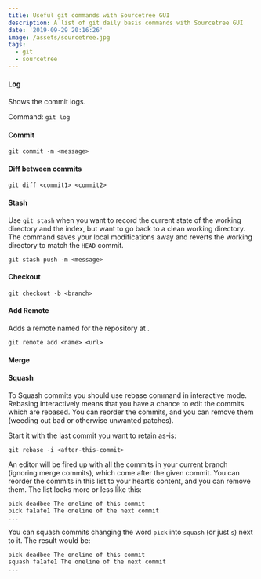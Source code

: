 ```yaml
---
title: Useful git commands with Sourcetree GUI
description: A list of git daily basis commands with Sourcetree GUI
date: '2019-09-29 20:16:26'
image: /assets/sourcetree.jpg
tags:
  - git
  - sourcetree
---
```

#### Log

Shows the commit logs.

Command: `git log`

#### Commit

`git commit -m <message>`

#### Diff between commits

`git diff <commit1> <commit2>`

#### Stash

Use `git stash` when you want to record the current state of the working directory and the index, but want to go back to a clean working directory. The command saves your local modifications away and reverts the working directory to match the `HEAD` commit.

`git stash push -m <message>`

#### Checkout

`git checkout -b <branch>`

#### Add Remote

Adds a remote named <name> for the repository at <url>.

`git remote add <name> <url>`

#### Merge

#### Squash

To Squash commits you should use rebase command in interactive mode. Rebasing interactively means that you have a chance to edit the commits which are rebased. You can reorder the commits, and you can remove them (weeding out bad or otherwise unwanted patches).

Start it with the last commit you want to retain as-is:

`git rebase -i <after-this-commit>`

An editor will be fired up with all the commits in your current branch (ignoring merge commits), which come after the given commit. You can reorder the commits in this list to your heart’s content, and you can remove them. The list looks more or less like this:

```
pick deadbee The oneline of this commit
pick fa1afe1 The oneline of the next commit
...
```

You can squash commits changing the word `pick` into `squash` (or just `s`) next to it. The result would be:

```
pick deadbee The oneline of this commit
squash fa1afe1 The oneline of the next commit
...



